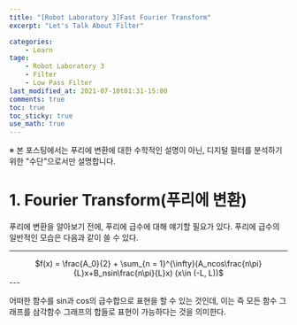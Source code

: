 ```yaml
---
title: "[Robot Laboratory 3]Fast Fourier Transform"
excerpt: "Let's Talk About Filter"

categories: 
    - Learn
tage: 
    - Robot Laboratory 3
    - Filter
    - Low Pass Filter
last_modified_at: 2021-07-10t01:31-15:00
comments: true
toc: true
toc_sticky: true
use_math: true
---
```


※ 본 포스팅에서는 푸리에 변환에 대한 수학적인 설명이 아닌, 디지털 필터를 분석하기 위한 "수단"으로서만 설명합니다. 



# 1. Fourier Transform(푸리에 변환)

푸리에 변환을 알아보기 전에, 푸리에 급수에 대해 얘기할 필요가 있다. 푸리에 급수의 일반적인 모습은 다음과 같이 쓸 수 있다.

---
<center>
$f(x) = \frac{A_0}{2} + \sum_{n = 1}^{\infty}(A_ncos\frac{n\pi}{L}x+B_nsin\frac{n\pi}{L}x) (x\in (-L, L))$
</center>
---

어떠한 함수를 sin과 cos의 급수합으로 표현을 할 수 있는 것인데, 이는 즉 모든 함수 그래프를 삼각함수 그래프의 합들로 표현이 가능하다는 것을 의미한다.  